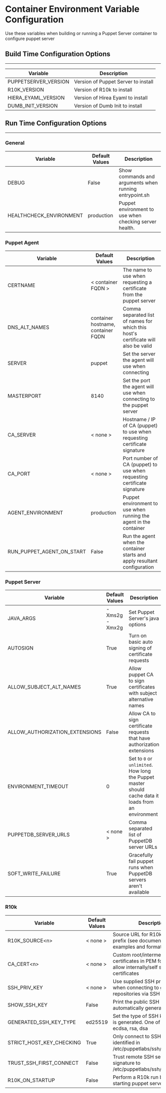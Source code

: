 # Container Environment Variable Configuration

Use these variables when building or running a Puppet Server container to configure puppet server

## Build Time Configuration Options

----

| Variable             | Description                         |
| -------------------- | ----------------------------------- |
| PUPPETSERVER_VERSION | Version of Puppet Server to install |
| R10K_VERSION         | Version of R10k to install          |
| HIERA_EYAML_VERSION  | Version of Hirea Eyaml to install   |
| DUMB_INIT_VERSION    | Version of Dumb Init to install     |

## Run Time Configuration Options

----

### General

| Variable                | Default Values | Description                                            |
| ----------------------- | -------------- | ------------------------------------------------------ |
| DEBUG                   | False          | Show commands and arguments when running entrypoint.sh |
| HEALTHCHECK_ENVIRONMENT | production     | Puppet environment to use when checking server health. |

### Puppet Agent

| Variable                  | Default Values                      | Description                                                                        |
| ------------------------- | ----------------------------------- | ---------------------------------------------------------------------------------- |
| CERTNAME                  | < container FQDN >                  | The name to use when requesting a certificate from the puppet server               |
| DNS_ALT_NAMES             | container hostname,  container FQDN | Comma separated list of names for which this host's certificate will also be valid |
| SERVER                    | puppet                              | Set the server the agent will use when connecting                                  |
| MASTERPORT                | 8140                                | Set the port the agent will use when connecting to the puppet server               |
| CA_SERVER                 | < none >                            | Hostname / IP of CA (puppet) to use when requesting certificate signature          |
| CA_PORT                   | < none >                            | Port number of CA (puppet) to use when requesting certificate signature            |
| AGENT_ENVIRONMENT         | production                          | Puppet environment to use when running the agent in the container                  |
| RUN_PUPPET_AGENT_ON_START | False                               | Run the agent when the container starts and apply resultant configuration          |

### Puppet Server

| Variable                       | Default Values | Description                                                                                          |
| ------------------------------ | -------------- | ---------------------------------------------------------------------------------------------------- |
| JAVA_ARGS                      | -Xms2g -Xmx2g  | Set Puppet Server's java options                                                                     |
| AUTOSIGN                       | True           | Turn on basic auto signing of certificate requests                                                   |
| ALLOW_SUBJECT_ALT_NAMES        | True           | Allow puppet CA to sign certificates with subject alternative names                                  |
| ALLOW_AUTHORIZATION_EXTENSIONS | False          | Allow CA to sign certificate requests that have authorization extensions                             |
| ENVIRONMENT_TIMEOUT            | 0              | Set to `0` or `unlimited`. How long the Puppet master should cache data it loads from an environment |
| PUPPETDB_SERVER_URLS           | < none >       | Comma separated list of PuppetDB server URLs                                                         |
| SOFT_WRITE_FAILURE             | True           | Gracefully fail puppet runs when PuppetDB servers aren't available                                   |

### R10k

| Variable                 | Default Values | Description                                                                                              |
| ------------------------ | -------------- | -------------------------------------------------------------------------------------------------------- |
| R10K_SOURCE\<n>          | < none >       | Source URL for R10k and optional prefix (see documentation for examples and format)                      |
| CA_CERT\<n>              | < none >       | Custom root/intermediate CA certificates in PEM format to allow internally/self signed host certificates |
| SSH_PRIV_KEY             | < none >       | Use supplied SSH private key when connecting to git repositories via SSH urls                            |
| SHOW_SSH_KEY             | False          | Print the public SSH key from the automatically generated key pair                                       |
| GENERATED_SSH_KEY_TYPE   | ed25519        | Set the type of SSH keypair that is generated. One of ed25519, ecdsa, rsa, dsa                           |  |
| STRICT_HOST_KEY_CHECKING | True           | Only connect to SSH servers identified in /etc/puppetlabs/ssh/known_hosts                                |
| TRUST_SSH_FIRST_CONNECT  | False          | Trust remote SSH server and add signature to /etc/puppetlabs/ssh/known_hosts                             |
| R10K_ON_STARTUP          | False          | Perform a R10k run before starting puppet server                                                         |
